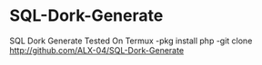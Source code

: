 # SQL-Dork-Generate
SQL Dork Generate 
Tested On Termux
-pkg install php
-git clone http://github.com/ALX-04/SQL-Dork-Generate
